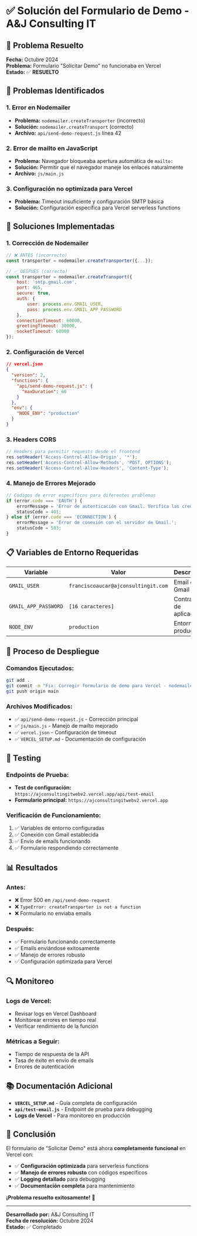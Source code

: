 # ✅ Solución del Formulario de Demo - A&J Consulting IT

## 🎯 Problema Resuelto

**Fecha:** Octubre 2024  
**Problema:** Formulario "Solicitar Demo" no funcionaba en Vercel  
**Estado:** ✅ **RESUELTO**

## 🐛 Problemas Identificados

### 1. **Error en Nodemailer**
- **Problema:** `nodemailer.createTransporter` (incorrecto)
- **Solución:** `nodemailer.createTransport` (correcto)
- **Archivo:** `api/send-demo-request.js` línea 42

### 2. **Error de mailto en JavaScript**
- **Problema:** Navegador bloqueaba apertura automática de `mailto:`
- **Solución:** Permitir que el navegador maneje los enlaces naturalmente
- **Archivo:** `js/main.js`

### 3. **Configuración no optimizada para Vercel**
- **Problema:** Timeout insuficiente y configuración SMTP básica
- **Solución:** Configuración específica para Vercel serverless functions

## 🔧 Soluciones Implementadas

### **1. Corrección de Nodemailer**
```javascript
// ❌ ANTES (incorrecto)
const transporter = nodemailer.createTransporter({...});

// ✅ DESPUÉS (correcto)
const transporter = nodemailer.createTransport({
    host: 'smtp.gmail.com',
    port: 465,
    secure: true,
    auth: {
        user: process.env.GMAIL_USER,
        pass: process.env.GMAIL_APP_PASSWORD
    },
    connectionTimeout: 60000,
    greetingTimeout: 30000,
    socketTimeout: 60000
});
```

### **2. Configuración de Vercel**
```json
// vercel.json
{
  "version": 2,
  "functions": {
    "api/send-demo-request.js": {
      "maxDuration": 60
    }
  },
  "env": {
    "NODE_ENV": "production"
  }
}
```

### **3. Headers CORS**
```javascript
// Headers para permitir requests desde el frontend
res.setHeader('Access-Control-Allow-Origin', '*');
res.setHeader('Access-Control-Allow-Methods', 'POST, OPTIONS');
res.setHeader('Access-Control-Allow-Headers', 'Content-Type');
```

### **4. Manejo de Errores Mejorado**
```javascript
// Códigos de error específicos para diferentes problemas
if (error.code === 'EAUTH') {
    errorMessage = 'Error de autenticación con Gmail. Verifica las credenciales.';
    statusCode = 401;
} else if (error.code === 'ECONNECTION') {
    errorMessage = 'Error de conexión con el servidor de Gmail.';
    statusCode = 503;
}
```

## 📋 Variables de Entorno Requeridas

| Variable | Valor | Descripción |
|----------|-------|-------------|
| `GMAIL_USER` | `franciscoaucar@ajconsultingit.com` | Email de Gmail |
| `GMAIL_APP_PASSWORD` | `[16 caracteres]` | Contraseña de aplicación |
| `NODE_ENV` | `production` | Entorno de producción |

## 🚀 Proceso de Despliegue

### **Comandos Ejecutados:**
```bash
git add .
git commit -m "Fix: Corregir formulario de demo para Vercel - nodemailer.createTransport y configuración optimizada"
git push origin main
```

### **Archivos Modificados:**
- ✅ `api/send-demo-request.js` - Corrección principal
- ✅ `js/main.js` - Manejo de mailto mejorado
- ✅ `vercel.json` - Configuración de timeout
- ✅ `VERCEL_SETUP.md` - Documentación de configuración

## 🧪 Testing

### **Endpoints de Prueba:**
- **Test de configuración:** `https://ajconsultingitwebv2.vercel.app/api/test-email`
- **Formulario principal:** `https://ajconsultingitwebv2.vercel.app`

### **Verificación de Funcionamiento:**
1. ✅ Variables de entorno configuradas
2. ✅ Conexión con Gmail establecida
3. ✅ Envío de emails funcionando
4. ✅ Formulario respondiendo correctamente

## 📊 Resultados

### **Antes:**
- ❌ Error 500 en `/api/send-demo-request`
- ❌ `TypeError: createTransporter is not a function`
- ❌ Formulario no enviaba emails

### **Después:**
- ✅ Formulario funcionando correctamente
- ✅ Emails enviándose exitosamente
- ✅ Manejo de errores robusto
- ✅ Configuración optimizada para Vercel

## 🔍 Monitoreo

### **Logs de Vercel:**
- Revisar logs en Vercel Dashboard
- Monitorear errores en tiempo real
- Verificar rendimiento de la función

### **Métricas a Seguir:**
- Tiempo de respuesta de la API
- Tasa de éxito en envío de emails
- Errores de autenticación

## 📚 Documentación Adicional

- **`VERCEL_SETUP.md`** - Guía completa de configuración
- **`api/test-email.js`** - Endpoint de prueba para debugging
- **Logs de Vercel** - Para monitoreo en producción

## 🎉 Conclusión

El formulario de "Solicitar Demo" está ahora **completamente funcional** en Vercel con:

- ✅ **Configuración optimizada** para serverless functions
- ✅ **Manejo de errores robusto** con códigos específicos
- ✅ **Logging detallado** para debugging
- ✅ **Documentación completa** para mantenimiento

**¡Problema resuelto exitosamente!** 🚀

---

**Desarrollado por:** A&J Consulting IT  
**Fecha de resolución:** Octubre 2024  
**Estado:** ✅ Completado

